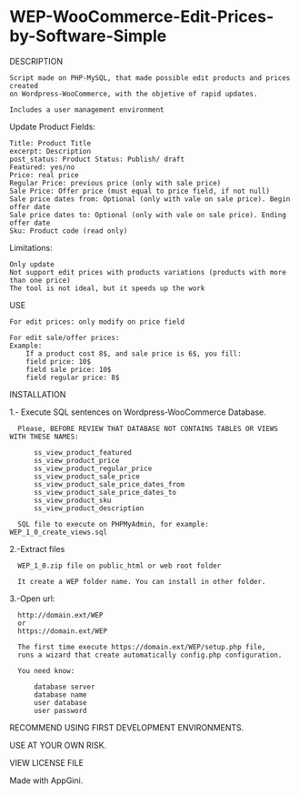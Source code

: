 WEP-WooCommerce-Edit-Prices-by-Software-Simple
==============================================

DESCRIPTION

    Script made on PHP-MySQL, that made possible edit products and prices created
    on Wordpress-WooCommerce, with the objetive of rapid updates.
    
    Includes a user management environment


Update Product Fields:

    Title: Product Title
    excerpt: Description
    post_status: Product Status: Publish/ draft
    Featured: yes/no
    Price: real price
    Regular Price: previous price (only with sale price)
    Sale Price: Offer price (must equal to price field, if not null)
    Sale price dates from: Optional (only with vale on sale price). Begin offer date
    Sale price dates to: Optional (only with vale on sale price). Ending offer date
    Sku: Product code (read only)

Limitations:

    Only update
    Not support edit prices with products variations (products with more than one price)
    The tool is not ideal, but it speeds up the work


USE

    For edit prices: only modify on price field
    
    For edit sale/offer prices: 
    Example:
        If a product cost 8$, and sale price is 6$, you fill: 
        field price: 10$
        field sale price: 10$
        field regular price: 8$


INSTALLATION

1.- Execute SQL sentences on Wordpress-WooCommerce Database. 

      Please, BEFORE REVIEW THAT DATABASE NOT CONTAINS TABLES OR VIEWS WITH THESE NAMES:
      
          ss_view_product_featured
          ss_view_product_price
          ss_view_product_regular_price
          ss_view_product_sale_price
          ss_view_product_sale_price_dates_from
          ss_view_product_sale_price_dates_to
          ss_view_product_sku
          ss_view_product_description
          
      SQL file to execute on PHPMyAdmin, for example: WEP_1_0_create_views.sql


2.-Extract files 

      WEP_1_0.zip file on public_html or web root folder
      
      It create a WEP folder name. You can install in other folder.


3.-Open url: 

      http://domain.ext/WEP
      or
      https://domain.ext/WEP
      
      The first time execute https://domain.ext/WEP/setup.php file, 
      runs a wizard that create automatically config.php configuration.
      
      You need know:
          
          database server
          database name
          user database
          user password


RECOMMEND USING FIRST DEVELOPMENT ENVIRONMENTS. 

USE AT YOUR OWN RISK. 

VIEW LICENSE FILE


Made with AppGini.
